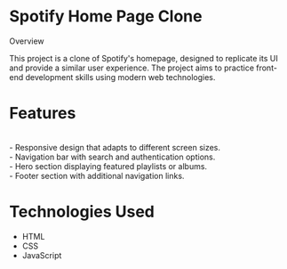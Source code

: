 # Spotify Home Page Clone

Overview<br>

This project is a clone of Spotify's homepage, designed to replicate its UI and provide a similar user experience. The project aims to practice front- end development skills using modern web technologies.
<br>

# Features

<br>
- Responsive design that adapts to different screen sizes.<br>
- Navigation bar with search and authentication options.<br>
- Hero section displaying featured playlists or albums.<br>
- Footer section with additional navigation links.
<br>

# Technologies Used

- HTML<br>
- CSS<br>
- JavaScript
